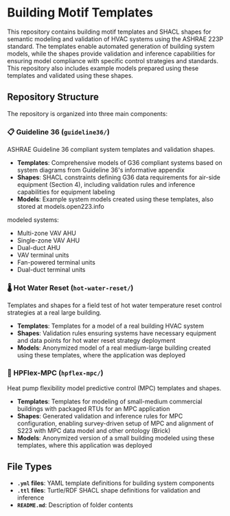 # Building Motif Templates

This repository contains building motif templates and SHACL shapes for semantic modeling and validation of HVAC systems using the ASHRAE 223P standard. The templates enable automated generation of building system models, while the shapes provide validation and inference capabilities for ensuring model compliance with specific control strategies and standards. This repository also includes example models prepared using these templates and validated using these shapes.

## Repository Structure

The repository is organized into three main components:

### 📋 Guideline 36 (`guideline36/`)
ASHRAE Guideline 36 compliant system templates and validation shapes.

- **Templates**: Comprehensive models of G36 compliant systems based on system diagrams from Guideline 36's informative appendix
- **Shapes**: SHACL constraints defining G36 data requirements for air-side equipment (Section 4), including validation rules and inference capabilities for equipment labeling
- **Models**: Example system models created using these templates, also stored at models.open223.info

modeled systems:
- Multi-zone VAV AHU
- Single-zone VAV AHU  
- Dual-duct AHU
- VAV terminal units
- Fan-powered terminal units
- Dual-duct terminal units

### 🌡️ Hot Water Reset (`hot-water-reset/`)
Templates and shapes for a field test of hot water temperature reset control strategies at a real large building.

- **Templates**: Templates for a model of a real building HVAC system
- **Shapes**: Validation rules ensuring systems have necessary equipment and data points for hot water reset strategy deployment
- **Models**: Anonymized model of a real medium-large building created using these templates, where the application was deployed

### 🔄 HPFlex-MPC (`hpflex-mpc/`)
Heat pump flexibility model predictive control (MPC) templates and shapes.

- **Templates**: Templates for modeling of small-medium commercial buildings with packaged RTUs for an MPC application
- **Shapes**: Generated validation and inference rules for MPC configuration, enabling survey-driven setup of MPC and alignment of S223 with MPC data model and other ontology (Brick)
- **Models**: Anonymized version of a small building modeled using these templates, where this application was deployed

## File Types

- **`.yml` files**: YAML template definitions for building system components
- **`.ttl` files**: Turtle/RDF SHACL shape definitions for validation and inference
- **`README.md`**: Description of folder contents
